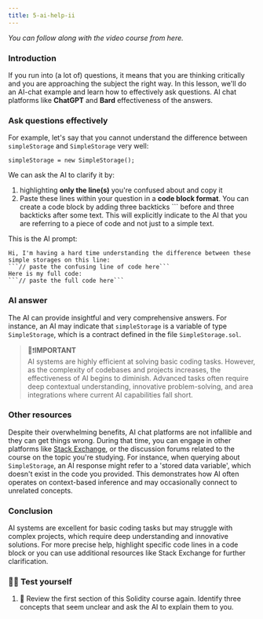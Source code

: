 ```yaml
---
title: 5-ai-help-ii
---
```


_You can follow along with the video course from here._

> </a>

### Introduction

If you run into (a lot of) questions, it means that you are thinking critically and you are approaching the subject the right way. In this lesson, we'll do an AI-chat example and learn how to effectively ask questions.
AI chat platforms like **ChatGPT** and **Bard**
effectiveness of the answers.

### Ask questions effectively

For example, let's say that you cannot understand the difference between `simpleStorage` and `SimpleStorage` very well:

```solidity
simpleStorage = new SimpleStorage();
```

We can ask the AI to clarify it by:

1. highlighting **only the line(s)** you're confused about and copy it
2. Paste these lines within your question in a **code block format**. You can create a code block by adding three backticks ``` before and three backticks after some text. This will explicitly indicate to the AI that you are referring to a piece of code and not just to a simple text.

This is the AI prompt:

````
Hi, I'm having a hard time understanding the difference between these simple storages on this line:
```// paste the confusing line of code here```
Here is my full code:
```// paste the full code here```
````

### AI answer

The AI can provide insightful and very comprehensive answers. For instance, an AI may indicate that `simpleStorage` is a variable of type `SimpleStorage`, which is a contract defined in the file `SimpleStorage.sol`.

> 👀❗**IMPORTANT** <br>
> AI systems are highly efficient at solving basic coding tasks. However, as the complexity of codebases and projects increases, the effectiveness of AI begins to diminish. Advanced tasks often require deep contextual understanding, innovative problem-solving, and area integrations where current AI capabilities fall short.

### Other resources

Despite their overwhelming benefits, AI chat platforms are not infallible and they can get things wrong. During that time, you can engage in other platforms like [Stack Exchange](https://ethereum.stackexchange.com/), or the discussion forums related to the course on the topic you're studying. For instance, when querying about `SimpleStorage`, an AI response might refer to a 'stored data variable', which doesn't exist in the code you provided. This demonstrates how AI often operates on context-based inference and may occasionally connect to unrelated concepts.

### Conclusion

AI systems are excellent for basic coding tasks but may struggle with complex projects, which require deep understanding and innovative solutions. For more precise help, highlight specific code lines in a code block or you can use additional resources like Stack Exchange for further clarification.

### 🧑‍💻 Test yourself

1. 📕 Review the first section of this Solidity course again. Identify three concepts that seem unclear and ask the AI to explain them to you.
